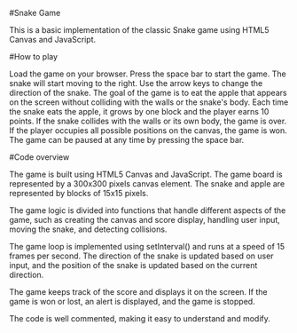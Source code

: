 #Snake Game

This is a basic implementation of the classic Snake game using HTML5 Canvas and JavaScript.

#How to play

Load the game on your browser.
Press the space bar to start the game. The snake will start moving to the right.
Use the arrow keys to change the direction of the snake.
The goal of the game is to eat the apple that appears on the screen without colliding with the walls or the snake's body.
Each time the snake eats the apple, it grows by one block and the player earns 10 points.
If the snake collides with the walls or its own body, the game is over.
If the player occupies all possible positions on the canvas, the game is won.
The game can be paused at any time by pressing the space bar.

#Code overview

The game is built using HTML5 Canvas and JavaScript. The game board is represented by a 300x300 pixels canvas element. The snake and apple are represented by blocks of 15x15 pixels.

The game logic is divided into functions that handle different aspects of the game, such as creating the canvas and score display, handling user input, moving the snake, and detecting collisions.

The game loop is implemented using setInterval() and runs at a speed of 15 frames per second. The direction of the snake is updated based on user input, and the position of the snake is updated based on the current direction.

The game keeps track of the score and displays it on the screen.
If the game is won or lost, an alert is displayed, and the game is stopped.

The code is well commented, making it easy to understand and modify.
